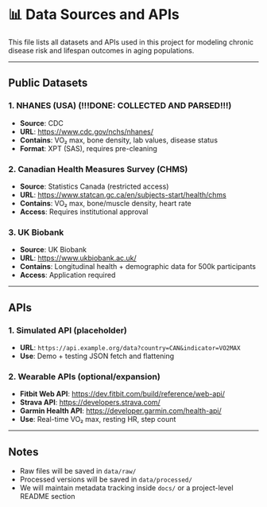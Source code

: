 # 📊 Data Sources and APIs

This file lists all datasets and APIs used in this project for modeling chronic disease risk and lifespan outcomes in aging populations.

---

## Public Datasets

### 1. **NHANES (USA)** (!!!DONE: COLLECTED AND PARSED!!!)
- **Source**: CDC
- **URL**: https://www.cdc.gov/nchs/nhanes/
- **Contains**: VO₂ max, bone density, lab values, disease status
- **Format**: XPT (SAS), requires pre-cleaning

### 2. **Canadian Health Measures Survey (CHMS)**
- **Source**: Statistics Canada (restricted access)
- **URL**: https://www.statcan.gc.ca/en/subjects-start/health/chms
- **Contains**: VO₂ max, bone/muscle density, heart rate
- **Access**: Requires institutional approval

### 3. **UK Biobank**
- **Source**: UK Biobank
- **URL**: https://www.ukbiobank.ac.uk/
- **Contains**: Longitudinal health + demographic data for 500k participants
- **Access**: Application required

---

## APIs

### 1. **Simulated API (placeholder)**
- **URL**: `https://api.example.org/data?country=CAN&indicator=VO2MAX`
- **Use**: Demo + testing JSON fetch and flattening

### 2. **Wearable APIs (optional/expansion)**
- **Fitbit Web API**: https://dev.fitbit.com/build/reference/web-api/
- **Strava API**: https://developers.strava.com/
- **Garmin Health API**: https://developer.garmin.com/health-api/
- **Use**: Real-time VO₂ max, resting HR, step count

---

## Notes
- Raw files will be saved in `data/raw/`
- Processed versions will be saved in `data/processed/`
- We will maintain metadata tracking inside `docs/` or a project-level README section

